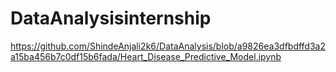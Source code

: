 # DataAnalysisinternship
https://github.com/ShindeAnjali2k6/DataAnalysis/blob/a9826ea3dfbdffd3a2a15ba456b7c0df15b6fada/Heart_Disease_Predictive_Model.ipynb
